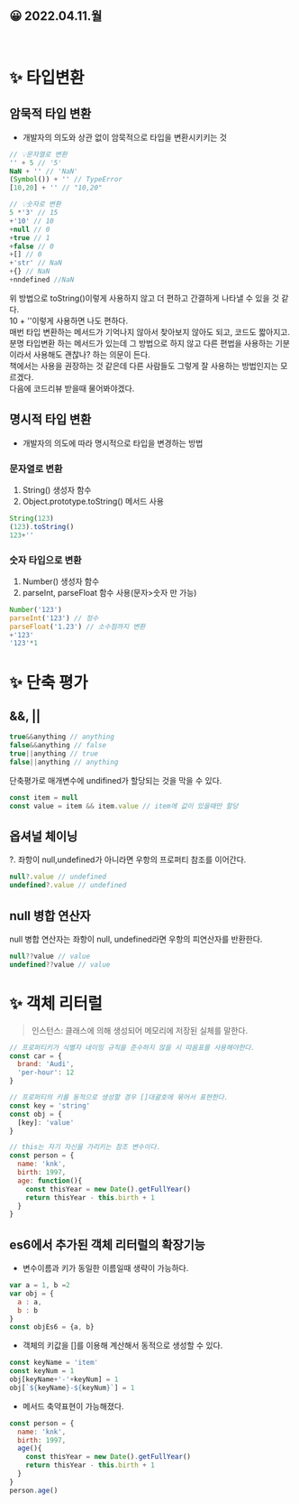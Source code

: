 ## 😀 2022.04.11.월

<br/>

# ✨ 타입변환

## 암묵적 타입 변환
- 개발자의 의도와 상관 없이 암묵적으로 타입을 변환시키키는 것 

```js
// 💡문자열로 변환
'' + 5 // '5'
NaN + '' // 'NaN'
(Symbol()) + '' // TypeError
[10,20] + '' // "10,20"

// 💡숫자로 변환
5 *'3' // 15
+'10' // 10
+null // 0
+true // 1
+false // 0
+[] // 0
+'str' // NaN
+{} // NaN
+nndefined //NaN
```
위 방법으로 toString()이렇게 사용하지 않고 더 편하고 간결하게 나타낼 수 있을 것 같다.  
10 + ''이렇게 사용하면 나도 편하다.  
매번 타입 변환하는 메서드가 기억나지 않아서 찾아보지 않아도 되고, 코드도 짧아지고.
분명 타입변환 하는 메서드가 있는데 그 방법으로 하지 않고 다른 편법을 사용하는 기분이라서 사용해도 괜찮나? 하는 의문이 든다.  
책에서는 사용을 권장하는 것 같은데 다른 사람들도 그렇게 잘 사용하는 방법인지는 모르겠다.  
다음에 코드리뷰 받을때 물어봐야겠다.  

## 명시적 타입 변환
- 개발자의 의도에 따라 명시적으로 타입을 변경하는 방법

### 문자열로 변환 
1. String() 생성자 함수
2. Object.prototype.toString() 메서드 사용
```js
String(123)
(123).toString()
123+''
```

### 숫자 타입으로 변환
1. Number() 생성자 함수
2. parseInt, parseFloat 함수 사용(문자>숫자 만 가능)
```js
Number('123')
parseInt('123') // 정수
parseFloat('1.23') // 소수점까지 변환
+'123'
'123'*1
```

# ✨ 단축 평가

## &&, ||

```js
true&&anything // anything
false&&anything // false
true||anything // true
false||anything // anything
```
단축평가로 매개변수에 undifined가 할당되는 것을 막을 수 있다.  
```js
const item = null 
const value = item && item.value // item에 값이 있을때만 할당
```

## 옵셔널 체이닝
?. 좌항이 null,undefined가 아니라면 우항의 프로퍼티 참조를 이어간다.
```js
null?.value // undefined
undefined?.value // undefined
```

## null 병합 연산자
null 병합 연산자는 좌항이 null, undefined라면 우항의 피연산자를 반환한다.
```js
null??value // value
undefined??value // value
```

# ✨ 객체 리터럴

> 인스턴스: 클래스에 의해 생성되어 메모리에 저장된 실체를 말한다. 

```js
// 프로퍼티키가 식별자 네이밍 규칙을 준수하지 않을 시 따옴표를 사용해야한다.
const car = {
  brand: 'Audi',  
  'per-hour': 12
}

// 프로퍼티의 키를 동적으로 생성할 경우 []대괄호에 묶어서 표현한다.
const key = 'string'
const obj = {
  [key]: 'value'
} 

// this는 자기 자신을 가리키는 참조 변수이다.
const person = {
  name: 'knk',
  birth: 1997,
  age: function(){
    const thisYear = new Date().getFullYear()
    return thisYear - this.birth + 1
  }
}
```

## es6에서 추가된 객체 리터럴의 확장기능

- 변수이름과 키가 동일한 이름일때 생략이 가능하다.
```js
var a = 1, b =2
var obj = {
  a : a,
  b : b
}
const objEs6 = {a, b}
```

- 객체의 키값을 []를 이용해 계산해서 동적으로 생성할 수 있다. 
```js
const keyName = 'item'
const keyNum = 1
obj[keyName+'-'+keyNum] = 1
obj[`${keyName}-${keyNum}`] = 1
```

- 메서드 축약표현이 가능해졌다. 
```js
const person = {
  name: 'knk',
  birth: 1997,
  age(){
    const thisYear = new Date().getFullYear()
    return thisYear - this.birth + 1
  }
}
person.age() 
```